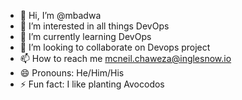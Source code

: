 - 👋 Hi, I’m @mbadwa
- 👀 I’m interested in all things DevOps
- 🌱 I’m currently learning DevOps
- 💞️ I’m looking to collaborate on Devops project
- 📫 How to reach me mcneil.chaweza@inglesnow.io
- 😄 Pronouns: He/Him/His
- ⚡ Fun fact: I like planting Avocodos

<!---
mbadwa/mbadwa is a ✨ special ✨ repository because its `README.md` (this file) appears on your GitHub profile.
You can click the Preview link to take a look at your changes.
--->
